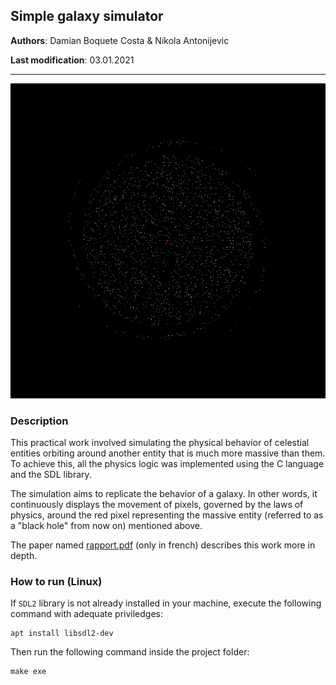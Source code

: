 ## Simple galaxy simulator

**Authors**: Damian Boquete Costa & Nikola Antonijevic

**Last modification**: 03.01.2021

---

<p align="center">
  <img src="exe.gif"/>
</p>

### Description
This practical work involved simulating the physical behavior of celestial entities orbiting around another entity that is much more massive than them. To achieve this, all the physics logic was implemented using the C language and the SDL library.

The simulation aims to replicate the behavior of a galaxy. In other words, it continuously displays the movement of pixels, governed by the laws of physics, around the red pixel representing the massive entity (referred to as a "black hole" from now on) mentioned above.

The paper named [rapport.pdf](rapport.pdf) (only in french) describes this work more in depth. 

### How to run (Linux)
If `SDL2` library is not already installed in your machine, execute the following command with adequate priviledges:
```
apt install libsdl2-dev
```

Then run the following command inside the project folder:
```
make exe
```
